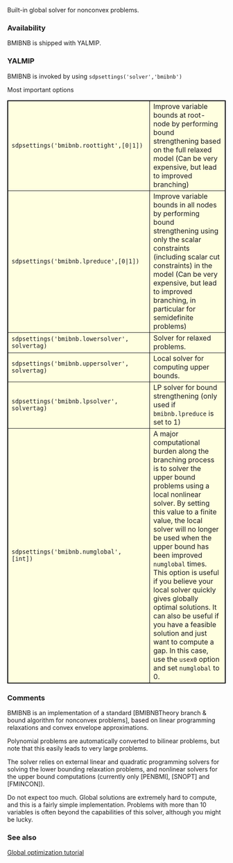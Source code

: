 Built-in global solver for nonconvex problems.

### Availability

BMIBNB is shipped with YALMIP.

### YALMIP
BMIBNB is invoked by using `sdpsettings('solver','bmibnb')`

Most important options
 <table border="1" cellspacing="1" style="border-collapse: collapse" width="100%" bordercolor="#000000" bgcolor="#FFFFE0" id="table1">
        <tr>
          <td width="310"><code>sdpsettings('bmibnb.roottight',[0|1])</code></td>
          <td>Improve variable bounds at root-node by performing bound 
			strengthening based on the full relaxed model (Can be very expensive, 
			but lead to improved branching)</td>
        </tr>
        <tr>
          <td width="310"><code>sdpsettings('bmibnb.lpreduce',[0|1])</code></td>
          <td>Improve variable bounds in all nodes by performing bound 
			strengthening using only the scalar constraints (including scalar cut 
			constraints) in the model (Can be very expensive, but lead to 
			improved branching, in particular for semidefinite problems)</td>
        </tr>
        <tr>
          <td width="310"><code>sdpsettings('bmibnb.lowersolver', solvertag)</code></td>
          <td>Solver for relaxed problems.</td>
        </tr>
        <tr>
          <td width="310"><code>sdpsettings('bmibnb.uppersolver', solvertag)</code></td>
          <td>Local solver for computing upper bounds.</td>
        </tr>
        <tr>
          <td width="310"><code>sdpsettings('bmibnb.lpsolver', solvertag)</code></td>
          <td>LP solver for bound strengthening 
			(only used if <code>bmibnb.lpreduce</code> is set to 1)</td>
        </tr>
        <tr>
          <td width="310"><code>sdpsettings('bmibnb.numglobal', [int])</code></td>
          <td>A major computational burden along the branching process is to 
			solver the upper bound problems using a local nonlinear solver. By 
			setting this value to a finite value, the local solver will no 
			longer be used when the upper bound has been improved <code>numglobal</code> times. 
			This option is useful if you believe your local solver quickly gives 
			globally optimal solutions. It can also be useful if you have a 
			feasible solution and just want to compute a gap. In this case, use 
			the <code>usex0</code> option and set <code>numglobal</code> to 0.</td>
        </tr>
        </table>


### Comments
BMIBNB is an implementation of a standard [BMIBNBTheory branch & bound algorithm for nonconvex problems], based on linear programming relaxations and convex envelope approximations.

Polynomial problems are automatically converted to bilinear problems, but note that this easily leads to very large problems.

The solver relies on external linear and quadratic programming solvers for solving the lower bounding relaxation problems, and nonlinear solvers for the upper bound computations (currently only [PENBMI], [SNOPT] and [FMINCON]).

Do not expect too much. Global solutions are extremely hard to compute, and this is a fairly simple implementation. Problems with more than 10 variables is often beyond the capabilities of this solver, although you might be lucky. 

### See also
[Global optimization tutorial](/yalmip/tutorials/globaloptimization)
